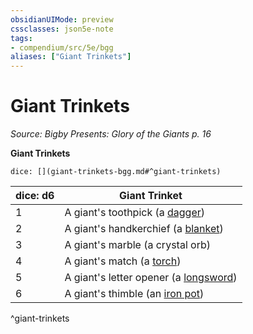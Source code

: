 ```yaml
---
obsidianUIMode: preview
cssclasses: json5e-note
tags:
- compendium/src/5e/bgg
aliases: ["Giant Trinkets"]
---
```

# Giant Trinkets
*Source: Bigby Presents: Glory of the Giants p. 16* 

**Giant Trinkets**

`dice: [](giant-trinkets-bgg.md#^giant-trinkets)`

| dice: d6 | Giant Trinket |
|----------|---------------|
| 1 | A giant's toothpick (a [dagger](compendium/items/dagger.md)) |
| 2 | A giant's handkerchief (a [blanket](compendium/items/blanket.md)) |
| 3 | A giant's marble (a crystal orb) |
| 4 | A giant's match (a [torch](compendium/items/torch.md)) |
| 5 | A giant's letter opener (a [longsword](compendium/items/longsword.md)) |
| 6 | A giant's thimble (an [iron pot](compendium/items/iron-pot.md)) |
^giant-trinkets